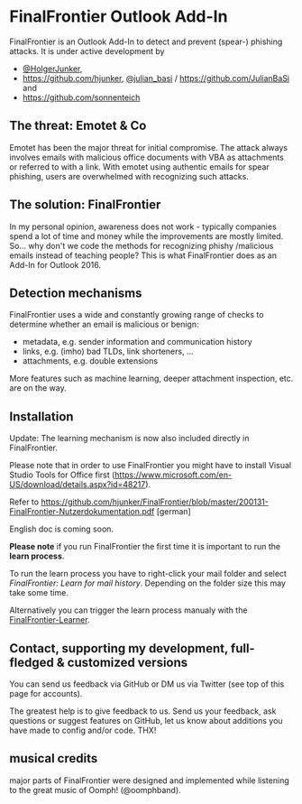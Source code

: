 # FinalFrontier Outlook Add-In
FinalFrontier is an Outlook Add-In to detect and prevent (spear-) phishing attacks. It is under active development by
- [@HolgerJunker](https://twitter.com/HolgerJunker),
- https://github.com/hjunker, [@julian_basi](https://twitter.com/julian_basi) / https://github.com/JulianBaSi and
- https://github.com/sonnenteich

## The threat: Emotet & Co
Emotet has been the major threat for initial compromise. The attack always involves emails with malicious office documents with VBA as attachments or referred to with a link. With emotet using authentic emails for spear phishing, users are overwhelmed with recognizing such attacks.

## The solution: FinalFrontier
In my personal opinion, awareness does not work - typically companies spend a lot of time and money while the improvements are mostly limited. So... why don't we code the methods for recognizing phishy /malicious emails instead of teaching people? This is what FinalFrontier does as an Add-In for Outlook 2016.

## Detection mechanisms
FinalFrontier uses a wide and constantly growing range of checks to determine whether an email is malicious or benign:
* metadata, e.g. sender information and communication history
* links, e.g. (imho) bad TLDs, link shorteners, ...
* attachments, e.g. double extensions

More features such as machine learning, deeper attachment inspection, etc. are on the way.

## Installation
Update: The learning mechanism is now also included directly in FinalFrontier.

Please note that in order to use FinalFrontier you might have to install Visual Studio Tools for Office first (https://www.microsoft.com/en-US/download/details.aspx?id=48217).

Refer to https://github.com/hjunker/FinalFrontier/blob/master/200131-FinalFrontier-Nutzerdokumentation.pdf [german]

English doc is coming soon.

**Please note** if you run FinalFrontier the first time it is important to run the **learn process**.

To run the learn process you have to right-click your mail folder and select _FinalFrontier: Learn for mail history_. Depending on the folder size this may take some time.

Alternatively you can trigger the learn process manualy with the [FinalFrontier-Learner](https://github.com/hjunker/FinalFrontier-Learner).

## Contact, supporting my development, full-fledged & customized versions
You can send us feedback via GitHub or DM us via Twitter (see top of this page for accounts).

The greatest help is to give feedback to us. Send us your feedback, ask questions or suggest features on GitHub, let us know about additions you have made to config and/or code. THX!

## musical credits
major parts of FinalFrontier were designed and implemented while listening to the great music of Oomph! (@oomphband).
